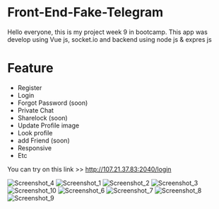 # Front-End-Fake-Telegram

Hello everyone, this is my project week 9 in bootcamp.
This app was develop using Vue js, socket.io and backend using node js & expres js

# Feature
- Register
- Login
- Forgot Password (soon)
- Private Chat
- Sharelock (soon)
- Update Profile image 
- Look profile
- add Friend (soon)
- Responsive
- Etc

You can try on this link >> 
http://107.21.37.83:2040/login

![Screenshot_4](https://user-images.githubusercontent.com/50771883/97926993-b9891200-1d96-11eb-8cd2-a486ad4ca099.jpg)
![Screenshot_1](https://user-images.githubusercontent.com/50771883/97850997-5b711600-1d27-11eb-9670-5018734af620.jpg)
![Screenshot_2](https://user-images.githubusercontent.com/50771883/97851003-5e6c0680-1d27-11eb-96c1-1cb3d5af8037.jpg)
![Screenshot_3](https://user-images.githubusercontent.com/50771883/97851008-5f9d3380-1d27-11eb-9f99-29c6f3f7c346.jpg)
![Screenshot_10](https://user-images.githubusercontent.com/50771883/97851009-6035ca00-1d27-11eb-8e2c-ff23c7918e6a.jpg)
![Screenshot_6](https://user-images.githubusercontent.com/50771883/97851013-6166f700-1d27-11eb-82aa-b91ff951de7c.jpg)
![Screenshot_7](https://user-images.githubusercontent.com/50771883/97851017-6166f700-1d27-11eb-9154-c159760d6491.jpg)
![Screenshot_8](https://user-images.githubusercontent.com/50771883/97851020-62982400-1d27-11eb-8a88-d6c5c01c7d55.jpg)
![Screenshot_9](https://user-images.githubusercontent.com/50771883/97851023-62982400-1d27-11eb-999c-4026d971a6ca.jpg)
